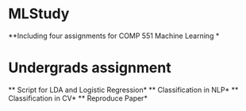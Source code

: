 # MLStudy
**Including four assignments for COMP 551 Machine Learning *
# Undergrads assignment
** Script for LDA and Logistic Regression*
** Classification in NLP*
** Classification in CV*
** Reproduce Paper*
